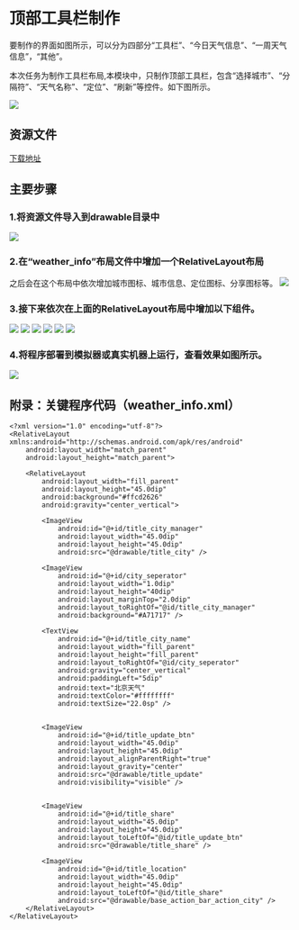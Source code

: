 # 顶部工具栏制作

要制作的界面如图所示，可以分为四部分“工具栏”、“今日天气信息”、“一周天气信息”，“其他”。

本次任务为制作工具栏布局,本模块中，只制作顶部工具栏，包含“选择城市”、“分隔符”、“天气名称”、“定位”、“刷新”等控件。如下图所示。

![](imags/02/1.png)

 
## 资源文件

  [下载地址](http://mobile100.zhangqx.com/assets/docs/projects/weather02_res.zip)
  
## 主要步骤

### 1.将资源文件导入到drawable目录中
![](imags/02/2-2.png)

### 2.在“weather_info”布局文件中增加一个RelativeLayout布局
之后会在这个布局中依次增加城市图标、城市信息、定位图标、分享图标等。
![](imags/02/image009.png)
### 3.接下来依次在上面的RelativeLayout布局中增加以下组件。
![](imags/02/image010.png)
![](imags/02/image011.png)
![](imags/02/image012.png)
![](imags/02/image013.png)
![](imags/02/image014.png)
![](imags/02/image015.png)

### 4.将程序部署到模拟器或真实机器上运行，查看效果如图所示。

![](imags/02/3-4.png)



## 附录：关键程序代码（weather_info.xml）
```
<?xml version="1.0" encoding="utf-8"?>
<RelativeLayout xmlns:android="http://schemas.android.com/apk/res/android"
    android:layout_width="match_parent"
    android:layout_height="match_parent">

    <RelativeLayout
        android:layout_width="fill_parent"
        android:layout_height="45.0dip"
        android:background="#ffcd2626"
        android:gravity="center_vertical">

        <ImageView
            android:id="@+id/title_city_manager"
            android:layout_width="45.0dip"
            android:layout_height="45.0dip"
            android:src="@drawable/title_city" />

        <ImageView
            android:id="@+id/city_seperator"
            android:layout_width="1.0dip"
            android:layout_height="40dip"
            android:layout_marginTop="2.0dip"
            android:layout_toRightOf="@id/title_city_manager"
            android:background="#A71717" />

        <TextView
            android:id="@+id/title_city_name"
            android:layout_width="fill_parent"
            android:layout_height="fill_parent"
            android:layout_toRightOf="@id/city_seperator"
            android:gravity="center_vertical"
            android:paddingLeft="5dip"
            android:text="北京天气"
            android:textColor="#ffffffff"
            android:textSize="22.0sp" />


        <ImageView
            android:id="@+id/title_update_btn"
            android:layout_width="45.0dip"
            android:layout_height="45.0dip"
            android:layout_alignParentRight="true"
            android:layout_gravity="center"
            android:src="@drawable/title_update"
            android:visibility="visible" />


        <ImageView
            android:id="@+id/title_share"
            android:layout_width="45.0dip"
            android:layout_height="45.0dip"
            android:layout_toLeftOf="@id/title_update_btn"
            android:src="@drawable/title_share" />

        <ImageView
            android:id="@+id/title_location"
            android:layout_width="45.0dip"
            android:layout_height="45.0dip"
            android:layout_toLeftOf="@id/title_share"
            android:src="@drawable/base_action_bar_action_city" />
    </RelativeLayout>
</RelativeLayout>

```








